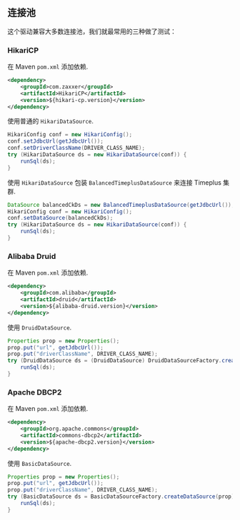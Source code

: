 ## 连接池

这个驱动兼容大多数连接池，我们就最常用的三种做了测试：

### HikariCP

在 Maven `pom.xml` 添加依赖.

```xml
<dependency>
    <groupId>com.zaxxer</groupId>
    <artifactId>HikariCP</artifactId>
    <version>${hikari-cp.version}</version>
</dependency>
```

使用普通的 `HikariDataSource`.

```java
HikariConfig conf = new HikariConfig();
conf.setJdbcUrl(getJdbcUrl());
conf.setDriverClassName(DRIVER_CLASS_NAME);
try (HikariDataSource ds = new HikariDataSource(conf)) {
    runSql(ds);
}
```

使用 `HikariDataSource` 包装 `BalancedTimeplusDataSource` 来连接 Timeplus 集群.

```java
DataSource balancedCkDs = new BalancedTimeplusDataSource(getJdbcUrl());
HikariConfig conf = new HikariConfig();
conf.setDataSource(balancedCkDs);
try (HikariDataSource ds = new HikariDataSource(conf)) {
    runSql(ds);
}
```


### Alibaba Druid

在 Maven `pom.xml` 添加依赖.

```xml  
<dependency>
    <groupId>com.alibaba</groupId>
    <artifactId>druid</artifactId>
    <version>${alibaba-druid.version}</version>
</dependency>
```

使用 `DruidDataSource`.

```java
Properties prop = new Properties();
prop.put("url", getJdbcUrl());
prop.put("driverClassName", DRIVER_CLASS_NAME);
try (DruidDataSource ds = (DruidDataSource) DruidDataSourceFactory.createDataSource(prop)) {
    runSql(ds);
}
```

### Apache DBCP2

在 Maven `pom.xml` 添加依赖.

```xml
<dependency>
    <groupId>org.apache.commons</groupId>
    <artifactId>commons-dbcp2</artifactId>
    <version>${apache-dbcp2.version}</version>
</dependency>
```

使用 `BasicDataSource`.

```java
Properties prop = new Properties();
prop.put("url", getJdbcUrl());
prop.put("driverClassName", DRIVER_CLASS_NAME);
try (BasicDataSource ds = BasicDataSourceFactory.createDataSource(prop)) {
    runSql(ds);
}
```

